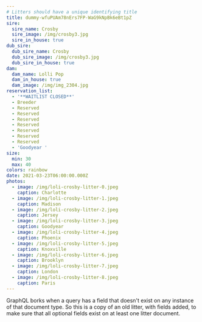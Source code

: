 ```yaml
---
# Litters should have a unique identifying title
title: dummy-wfuPUAm78nErs7FP-WaG9kNpBk6eBt1pZ
sire:
  sire_name: Crosby
  sire_image: /img/crosby3.jpg
  sire_in_house: true
dub_sire:
  dub_sire_name: Crosby
  dub_sire_image: /img/crosby3.jpg
  dub_sire_in_house: true
dam:
  dam_name: Lolli Pop
  dam_in_house: true
  dam_image: /img/img_2304.jpg
reservation_list:
  - '**WAITLIST CLOSED**'
  - Breeder
  - Reserved
  - Reserved
  - Reserved
  - Reserved
  - Reserved
  - Reserved
  - Reserved
  - 'Goodyear '
size:
  min: 30
  max: 40
colors: rainbow
date: 2021-03-23T06:00:00.000Z
photos:
  - image: /img/loli-crosby-litter-0.jpeg
    caption: Charlotte
  - image: /img/loli-crosby-litter-1.jpeg
    caption: Madison
  - image: /img/loli-crosby-litter-2.jpeg
    caption: Jersey
  - image: /img/loli-crosby-litter-3.jpeg
    caption: Goodyear
  - image: /img/loli-crosby-litter-4.jpeg
    caption: Phoenix
  - image: /img/loli-crosby-litter-5.jpeg
    caption: Knoxville
  - image: /img/loli-crosby-litter-6.jpeg
    caption: Brooklyn
  - image: /img/loli-crosby-litter-7.jpeg
    caption: London
  - image: /img/loli-crosby-litter-8.jpeg
    caption: Paris
---
```


GraphQL borks when a query has a field that doesn't exist on any instance of that document type. So this is a copy of an old litter, with fields added, to make sure that all optional fields exist on at least one litter document.
